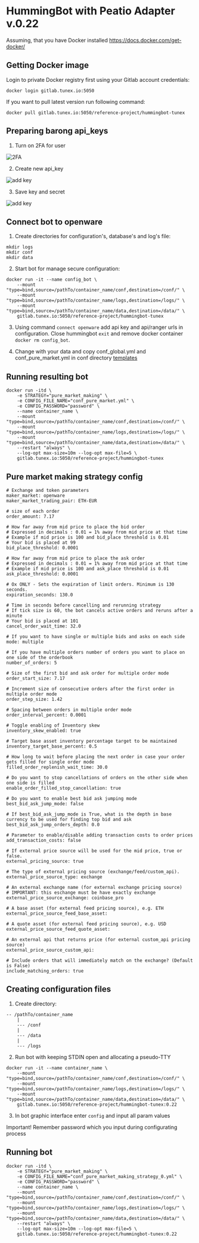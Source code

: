 # HummingBot with Peatio Adapter v.0.22

Assuming, that you have Docker installed https://docs.docker.com/get-docker/

## Getting Docker image

Login to private Docker registry first using your Gitlab account credentials:

```
docker login gitlab.tunex.io:5050
```

If you want to pull latest version run following command:

```
docker pull gitlab.tunex.io:5050/reference-project/hummingbot-tunex
```

## Preparing barong api_keys

1. Turn on 2FA for user

![2FA](https://gitlab.tunex.io/trading-bot/hummingbot/-/raw/master/images/profile_mobiweb.jpg)

2. Create new api_key

![add key](https://gitlab.tunex.io/trading-bot/hummingbot/-/raw/master/images/keys_mobiweb.jpg)

3. Save key and secret

![add key](https://gitlab.tunex.io/trading-bot/hummingbot/-/raw/master/images/key_mobiweb.jpg)

## Connect bot to openware

1. Create directories for configuration's, database's and log's file:

```
mkdir logs
mkdir conf
mkdir data
```

2. Start bot for manage secure configuration:

```
docker run -it --name config_bot \
    --mount "type=bind,source=/pathTo/container_name/conf,destination=/conf/" \
    --mount "type=bind,source=/pathTo/container_name/logs,destination=/logs/" \
    --mount "type=bind,source=/pathTo/container_name/data,destination=/data/" \
    gitlab.tunex.io:5050/reference-project/hummingbot-tunex
```

3. Using command ```connect openware``` add api key and api/ranger urls in configuration. Close hummingbot ```exit``` and remove docker container ```docker rm config_bot```.

4. Change with your data and copy conf_global.yml and conf_pure_market.yml in conf directory [templates](https://gitlab.tunex.io/reference-project/hummingbot-tunex/-/tree/master/templates/conf_0.22)

## Running resulting bot

```
docker run -itd \
    -e STRATEGY="pure_market_making" \
    -e CONFIG_FILE_NAME="conf_pure_market.yml" \
    -e CONFIG_PASSWORD="password" \
    --name container_name \
    --mount "type=bind,source=/pathTo/container_name/conf,destination=/conf/" \
    --mount "type=bind,source=/pathTo/container_name/logs,destination=/logs/" \
    --mount "type=bind,source=/pathTo/container_name/data,destination=/data/" \
    --restart "always" \
    --log-opt max-size=10m --log-opt max-file=5 \
    gitlab.tunex.io:5050/reference-project/hummingbot-tunex
```


## Pure market making strategy config

```
# Exchange and token parameters
maker_market: openware
maker_market_trading_pair: ETH-EUR

# size of each order
order_amount: 7.17

# How far away from mid price to place the bid order
# Expressed in decimals : 0.01 = 1% away from mid price at that time
# Example if mid price is 100 and bid_place threshold is 0.01
# Your bid is placed at 99
bid_place_threshold: 0.0001

# How far away from mid price to place the ask order
# Expressed in decimals : 0.01 = 1% away from mid price at that time
# Example if mid price is 100 and ask_place threshold is 0.01
ask_place_threshold: 0.0001

# Ox ONLY - Sets the expiration of limit orders. Minimum is 130 seconds.
expiration_seconds: 130.0

# Time in seconds before cancelling and rerunning strategy
# If tick size is 60, the bot cancels active orders and reruns after a minute
# Your bid is placed at 101
cancel_order_wait_time: 32.0

# If you want to have single or multiple bids and asks on each side
mode: multiple

# If you have multiple orders number of orders you want to place on one side of the orderbook
number_of_orders: 5

# Size of the first bid and ask order for multiple order mode
order_start_size: 7.17

# Increment size of consecutive orders after the first order in multiple order mode
order_step_size: 1.42

# Spacing between orders in multiple order mode
order_interval_percent: 0.0001

# Toggle enabling of Inventory skew
inventory_skew_enabled: true

# Target base asset inventory percentage target to be maintained
inventory_target_base_percent: 0.5

# How long to wait before placing the next order in case your order gets filled for single order mode
filled_order_replenish_wait_time: 30.0

# Do you want to stop cancellations of orders on the other side when one side is filled
enable_order_filled_stop_cancellation: true

# Do you want to enable best bid ask jumping mode
best_bid_ask_jump_mode: false

# If best_bid_ask_jump_mode is True, what is the depth in base currency to be used for finding top bid and ask
best_bid_ask_jump_orders_depth: 0.0

# Parameter to enable/disable adding transaction costs to order prices
add_transaction_costs: false

# If external price source will be used for the mid price, true or false.
external_pricing_source: true

# The type of external pricing source (exchange/feed/custom_api).
external_price_source_type: exchange

# An external exchange name (for external exchange pricing source)
# IMPORTANT: this eschange must be have exactly exchange
external_price_source_exchange: coinbase_pro

# A base asset (for external feed pricing source), e.g. ETH
external_price_source_feed_base_asset:

# A quote asset (for external feed pricing source), e.g. USD
external_price_source_feed_quote_asset:

# An external api that returns price (for external custom_api pricing source)
external_price_source_custom_api:

# Include orders that will immediately match on the exchange? (Default is False)
include_matching_orders: true
```

## Creating configuration files

1. Create directory:

```
-- /pathTo/container_name
    |
    --- /conf
    |
    --- /data
    |
    --- /logs
```

2. Run bot with keeping STDIN open and allocating a pseudo-TTY

```
docker run -it --name container_name \
    --mount "type=bind,source=/pathTo/container_name/conf,destination=/conf/" \
    --mount "type=bind,source=/pathTo/container_name/logs,destination=/logs/" \
    --mount "type=bind,source=/pathTo/container_name/data,destination=/data/" \
    gitlab.tunex.io:5050/reference-project/hummingbot-tunex:0.22
```

3. In bot graphic interface enter ```config``` and input all param values

Important! Remember password which you input during configurating process

## Running bot

```
docker run -itd \
    -e STRATEGY="pure_market_making" \
    -e CONFIG_FILE_NAME="conf_pure_market_making_strategy_0.yml" \
    -e CONFIG_PASSWORD="password" \
    --name container_name \
    --mount "type=bind,source=/pathTo/container_name/conf,destination=/conf/" \
    --mount "type=bind,source=/pathTo/container_name/logs,destination=/logs/" \
    --mount "type=bind,source=/pathTo/container_name/data,destination=/data/" \
    --restart "always" \
    --log-opt max-size=10m --log-opt max-file=5 \
    gitlab.tunex.io:5050/reference-project/hummingbot-tunex:0.22
```
